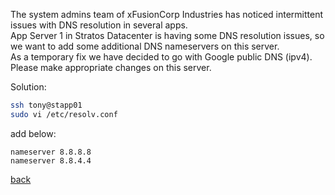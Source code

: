 The system admins team of xFusionCorp Industries has noticed intermittent issues with DNS resolution in several apps.  
App Server 1 in Stratos Datacenter is having some DNS resolution issues, so we want to add some additional DNS nameservers on this server.  
As a temporary fix we have decided to go with Google public DNS (ipv4). Please make appropriate changes on this server.  

Solution:  
```bash
ssh tony@stapp01
sudo vi /etc/resolv.conf
```
add below:  
```
nameserver 8.8.8.8
nameserver 8.8.4.4
```

[back](https://github.com/MederD/Kodekloud-Engineer-Tasks) 
